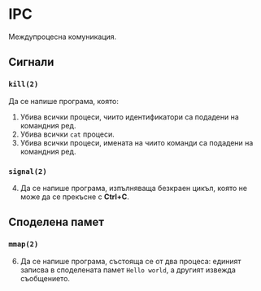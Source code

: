 # IPC

Междупроцесна комуникация.

## Сигнали

### `kill(2)`

Да се напише програма, която:

1. Убива всички процеси, чиито идентификатори са подадени на командния ред.
2. Убива всички `cat` процеси.
3. Убива всички процеси, имената на чиито команди са подадени на командния ред.


### `signal(2)`

4. Да се напише програма, изпълняваща безкраен цикъл, която не може да се прекъсне с **Ctrl+C**.


## Споделена памет

### `mmap(2)`

6. Да се напише програма, състояща се от два процеса: единият записва в споделената памет `Hello world`, а другият извежда съобщението.
